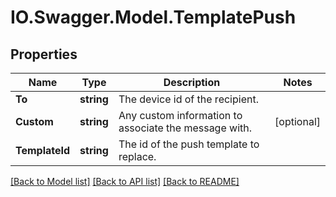 # IO.Swagger.Model.TemplatePush
## Properties

Name | Type | Description | Notes
------------ | ------------- | ------------- | -------------
**To** | **string** | The device id of the recipient. | 
**Custom** | **string** | Any custom information to associate the message with. | [optional] 
**TemplateId** | **string** | The id of the push template to replace. | 

[[Back to Model list]](../README.md#documentation-for-models) [[Back to API list]](../README.md#documentation-for-api-endpoints) [[Back to README]](../README.md)

